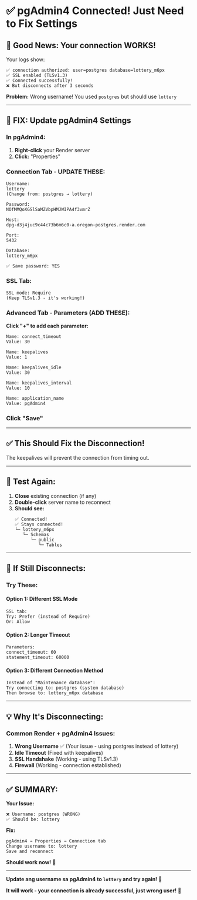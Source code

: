 # ✅ pgAdmin4 Connected! Just Need to Fix Settings

## 🎉 **Good News:** Your connection WORKS!

Your logs show:
```
✅ connection authorized: user=postgres database=lottery_m6px
✅ SSL enabled (TLSv1.3)
✅ Connected successfully!
❌ But disconnects after 3 seconds
```

**Problem:** Wrong username! You used `postgres` but should use `lottery`

---

## 🔧 **FIX: Update pgAdmin4 Settings**

### In pgAdmin4:

1. **Right-click** your Render server
2. **Click:** "Properties"

### Connection Tab - UPDATE THESE:

```
Username:
lottery
(Change from: postgres → lottery)

Password:
NOfMMQoXGSlSaMZVbpHMJWIPA4f3vmrZ

Host:
dpg-d3j4juc9c44c73b6m6c0-a.oregon-postgres.render.com

Port:
5432

Database:
lottery_m6px

✅ Save password: YES
```

### SSL Tab:

```
SSL mode: Require
(Keep TLSv1.3 - it's working!)
```

### Advanced Tab - Parameters (ADD THESE):

**Click "+" to add each parameter:**

```
Name: connect_timeout
Value: 30

Name: keepalives
Value: 1

Name: keepalives_idle  
Value: 30

Name: keepalives_interval
Value: 10

Name: application_name
Value: pgAdmin4
```

### Click "Save"

---

## ✅ **This Should Fix the Disconnection!**

The keepalives will prevent the connection from timing out.

---

## 🧪 **Test Again:**

1. **Close** existing connection (if any)
2. **Double-click** server name to reconnect
3. **Should see:**
   ```
   ✅ Connected!
   ✅ Stays connected!
   └─ lottery_m6px
      └─ Schemas  
         └─ public
            └─ Tables
   ```

---

## 🚨 **If Still Disconnects:**

### Try These:

#### Option 1: Different SSL Mode
```
SSL tab:
Try: Prefer (instead of Require)
Or: Allow
```

#### Option 2: Longer Timeout
```
Parameters:
connect_timeout: 60
statement_timeout: 60000
```

#### Option 3: Different Connection Method
```
Instead of "Maintenance database":
Try connecting to: postgres (system database)
Then browse to: lottery_m6px database
```

---

## 💡 **Why It's Disconnecting:**

### Common Render + pgAdmin4 Issues:

1. **Wrong Username** ✅ (Your issue - using postgres instead of lottery)
2. **Idle Timeout** (Fixed with keepalives)
3. **SSL Handshake** (Working - using TLSv1.3)
4. **Firewall** (Working - connection established)

---

## ✅ **SUMMARY:**

**Your Issue:**
```
❌ Username: postgres (WRONG)
✅ Should be: lottery
```

**Fix:**
```
pgAdmin4 → Properties → Connection tab
Change username to: lottery
Save and reconnect
```

**Should work now!** 🎉

---

**Update ang username sa pgAdmin4 to `lottery` and try again!** 🔧

**It will work - your connection is already successful, just wrong user!** 💪

